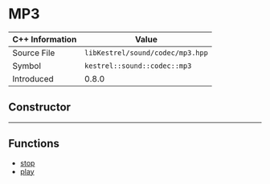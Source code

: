 
# MP3

| C++ Information | Value |
| --- | --- |
| Source File | `libKestrel/sound/codec/mp3.hpp` |
| Symbol | `kestrel::sound::codec::mp3` |
| Introduced | 0.8.0 |

## Constructor

---

## Functions

 - [stop](stop.md)
 - [play](play.md)

